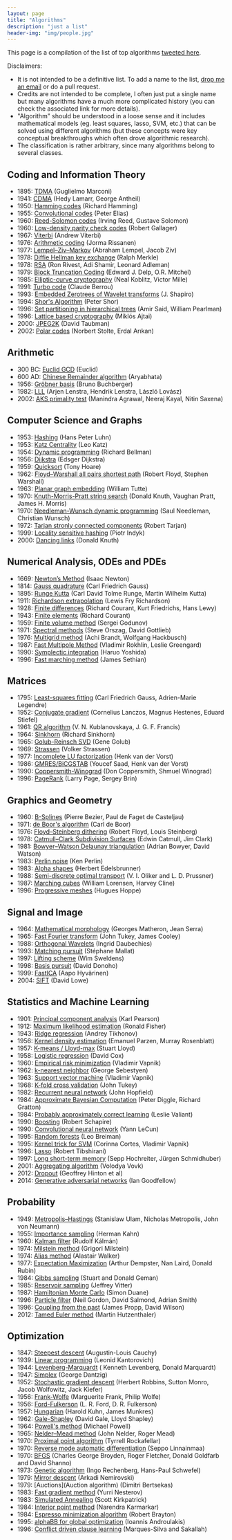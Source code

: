 ```yaml
---
layout: page
title: "Algorithms"
description: "just a list"
header-img: "img/people.jpg"
---
```


This page is a compilation of the list of top algorithms [tweeted here](https://twitter.com/gabrielpeyre/status/1020186591694909440).

Disclaimers:
- It is not intended to be a definitive list. To add a name to the list, [drop me an email](http://www.gpeyre.com/contact/) or do a pull request.
- Credits are not intended to be complete, I often just put a single name but many algorithms have a much more complicated history (you can check the associated link for more details).
- "Algorithm" should be understood in a loose sense and it includes mathematical models (eg. least squares, lasso, SVM, etc.) that can be solved using different algorithms (but these concepts were key conceptual breakthroughs which often drove algorithmic research).
- The classification is rather arbitrary, since many algorithms belong to several classes.


Coding and Information Theory
----------------

- 1895: [TDMA](https://en.wikipedia.org/wiki/Time-division_multiple_access) (Guglielmo Marconi)
- 1941: [CDMA](https://en.wikipedia.org/wiki/Code-division_multiple_access) (Hedy Lamarr, George Antheil)
- 1950: [Hamming codes](https://en.wikipedia.org/wiki/Hamming_code) (Richard Hamming)
- 1955: [Convolutional codes](https://en.wikipedia.org/wiki/Convolutional_code) (Peter Elias)
- 1960: [Reed-Solomon codes](https://en.wikipedia.org/wiki/Reed%E2%80%93Solomon_error_correction) (Irving Reed, Gustave Solomon)
- 1960: [Low-density parity check codes](https://en.wikipedia.org/wiki/Low-density_parity-check_code) (Robert Gallager)
- 1967: [Viterbi](https://en.wikipedia.org/wiki/Viterbi_algorithm) (Andrew Viterbi)
- 1976: [Arithmetic coding](https://en.wikipedia.org/wiki/Arithmetic_coding) (Jorma Rissanen)
- 1977: [Lempel–Ziv–Markov](https://en.wikipedia.org/wiki/Lempel%E2%80%93Ziv%E2%80%93Markov_chain_algorithm) (Abraham Lempel, Jacob Ziv)
- 1978: [Diffie Hellman key exchange](https://en.wikipedia.org/wiki/Diffie%E2%80%93Hellman_key_exchange) (Ralph Merkle)
- 1978: [RSA](https://en.wikipedia.org/wiki/RSA_(cryptosystem)) (Ron Rivest, Adi Shamir, Leonard Adleman)
- 1979: [Block Truncation Coding](https://en.wikipedia.org/wiki/Block_Truncation_Coding) (Edward J. Delp, O.R. Mitchel)
- 1985: [Elliptic-curve cryptography](https://en.wikipedia.org/wiki/Elliptic-curve_cryptography) (Neal Koblitz, Victor Mille)
- 1991: [Turbo code](https://en.wikipedia.org/wiki/Turbo_code) (Claude Berrou)
- 1993: [Embedded Zerotrees of Wavelet transforms](https://en.wikipedia.org/wiki/Embedded_Zerotrees_of_Wavelet_transforms) (J. Shapiro)
- 1994: [Shor's Algorithm](https://en.wikipedia.org/wiki/Shor%27s_algorithm) (Peter Shor)
- 1996: [Set partitioning in hierarchical trees](https://en.wikipedia.org/wiki/Set_partitioning_in_hierarchical_trees) (Amir Said, William Pearlman)
- 1996: [Lattice based cryptography](https://en.wikipedia.org/wiki/Lattice-based_cryptography) (Miklós Ajtai)
- 2000: [JPEG2K](https://en.wikipedia.org/wiki/JPEG_2000) (David Taubman)
- 2002: [Polar codes](https://en.wikipedia.org/wiki/Polar_code_(coding_theory)) (Norbert Stolte, Erdal Arıkan)




Arithmetic
----------------

- 300 BC: [Euclid GCD](https://en.wikipedia.org/wiki/Euclidean_algorithm) (Euclid)
- 600 AD: [Chinese Remainder algorithm](https://en.wikipedia.org/wiki/Chinese_remainder_theorem) (Aryabhata)
- 1956: [Gröbner basis](https://en.wikipedia.org/wiki/Buchberger%27s_algorithm) (Bruno Buchberger)
- 1982:  [LLL](https://en.wikipedia.org/wiki/Lenstra%E2%80%93Lenstra%E2%80%93Lov%C3%A1sz_lattice_basis_reduction_algorithm) (Arjen Lenstra, Hendrik Lenstra, László Lovász)
- 2002: [AKS primality test](https://en.wikipedia.org/wiki/AKS_primality_test) (Manindra Agrawal, Neeraj Kayal,  Nitin Saxena)

Computer Science and Graphs
----------------

- 1953: [Hashing](https://en.wikipedia.org/wiki/Hash_function#Origins_of_the_term) (Hans Peter Luhn)
- 1953: [Katz Centrality](https://en.wikipedia.org/wiki/Katz_centrality) (Leo Katz)
- 1954: [Dynamic programming](https://en.wikipedia.org/wiki/Dynamic_programming) (Richard Bellman)
- 1956: [Dijkstra](https://en.wikipedia.org/wiki/Dijkstra%27s_algorithm) (Edsger Dijkstra)
- 1959: [Quicksort](https://en.wikipedia.org/wiki/Quicksort) (Tony Hoare)
- 1962: [Floyd–Warshall all pairs shortest path](https://en.wikipedia.org/wiki/Floyd%E2%80%93Warshall_algorithm) (Robert Floyd, Stephen Warshall)
- 1963: [Planar graph embedding](https://en.wikipedia.org/wiki/Tutte_embedding) (William Tutte)
- 1970: [Knuth-Morris-Pratt string search](https://en.wikipedia.org/wiki/Knuth%E2%80%93Morris%E2%80%93Pratt_algorithm) (Donald Knuth, Vaughan Pratt, James H. Morris)
- 1970: [Needleman-Wunsch dynamic programming](https://en.wikipedia.org/wiki/Needleman%E2%80%93Wunsch_algorithm) (Saul Needleman, Christian Wunsch)
- 1972: [Tarjan stronly connected components](https://en.wikipedia.org/wiki/Tarjan%27s_strongly_connected_components_algorithm) (Robert Tarjan)
- 1999: [Locality sensitive hashing](https://en.wikipedia.org/wiki/Locality-sensitive_hashing) (Piotr Indyk)
- 2000: [Dancing links](https://en.wikipedia.org/wiki/Dancing_Links) (Donald Knuth)



Numerical Analysis, ODEs and PDEs
----------------

- 1669: [Newton’s Method](https://en.wikipedia.org/wiki/Newton%27s_method) (Isaac Newton)
- 1814: [Gauss quadrature](https://en.wikipedia.org/wiki/Gaussian_quadrature) (Carl Friedrich Gauss)
- 1895: [Runge Kutta](https://en.wikipedia.org/wiki/Runge%E2%80%93Kutta_methods) (Carl David Tolme Runge, Martin Wilhelm Kutta)
- 1911: [Richardson extrapolation](https://en.wikipedia.org/wiki/Richardson_extrapolation) (Lewis Fry Richardson)
- 1928: [Finite differences](https://en.wikipedia.org/wiki/Finite_difference) (Richard Courant, Kurt Friedrichs, Hans Lewy)
- 1943: [Finite elements](https://en.wikipedia.org/wiki/Finite_element_method) (Richard Courant)
- 1959: [Finite volume method](https://en.wikipedia.org/wiki/Finite_volume_method) (Sergei Godunov)
- 1971: [Spectral methods](https://en.wikipedia.org/wiki/Spectral_method) (Steve Orszag, David Gottlieb)
- 1976: [Multigrid method](https://en.wikipedia.org/wiki/Multigrid_method) (Achi Brandt, Wolfgang Hackbusch)
- 1987: [Fast Multipole Method](https://en.wikipedia.org/wiki/Fast_multipole_method) (Vladimir Rokhlin, Leslie Greengard)
- 1990: [Symplectic integration](https://en.wikipedia.org/wiki/Symplectic_integrator) (Haruo Yoshida)
- 1996: [Fast marching method](https://en.wikipedia.org/wiki/Fast_marching_method) (James Sethian)

Matrices
----------------

- 1795: [Least-squares fitting](https://en.wikipedia.org/wiki/Least_squares) (Carl Friedrich Gauss, Adrien-Marie Legendre)
- 1952: [Conjugate gradient](https://en.wikipedia.org/wiki/Conjugate_gradient_method) (Cornelius Lanczos, Magnus Hestenes, Eduard Stiefel)
- 1961: [QR algorithm](https://en.wikipedia.org/wiki/QR_algorithm) (V. N. Kublanovskaya, J. G. F. Francis)
- 1964: [Sinkhorn](https://en.wikipedia.org/wiki/Sinkhorn%27s_theorem) (Richard Sinkhorn)
- 1965: [Golub-Reinsch SVD](https://en.wikipedia.org/wiki/Singular-value_decomposition) (Gene Golub)
- 1969: [Strassen](https://en.wikipedia.org/wiki/Strassen_algorithm) (Volker Strassen)
- 1977: [Incomplete LU factorization](https://en.wikipedia.org/wiki/Incomplete_LU_factorization) (Henk van der Vorst)
- 1986: [GMRES/BiCGSTAB](https://en.wikipedia.org/wiki/Krylov_subspace) (Youcef Saad, Henk van der Vorst)
- 1990: [Coppersmith-Winograd](https://en.wikipedia.org/wiki/Coppersmith%E2%80%93Winograd_algorithm) (Don Coppersmith, Shmuel Winograd)
- 1996: [PageRank](https://en.wikipedia.org/wiki/PageRank) (Larry Page, Sergey Brin)

Graphics and Geometry
----------------

- 1960: [B-Splines](https://fr.wikipedia.org/wiki/B-spline) (Pierre Bezier, Paul de Faget de Casteljau)
- 1971: [de Boor's algorithm](https://en.wikipedia.org/wiki/De_Boor%27s_algorithm) (Carl de Boor)
- 1976: [Floyd–Steinberg dithering](https://en.wikipedia.org/wiki/Floyd%E2%80%93Steinberg_dithering) (Robert Floyd, Louis Steinberg)
- 1978: [Catmull–Clark Subdivision Surfaces](https://en.wikipedia.org/wiki/Catmull%E2%80%93Clark_subdivision_surface) (Edwin Catmull, Jim Clark)
- 1981: [Bowyer–Watson Delaunay triangulation](https://en.wikipedia.org/wiki/Bowyer%E2%80%93Watson_algorithm) (Adrian Bowyer, David Watson)
- 1983: [Perlin noise](https://en.wikipedia.org/wiki/Perlin_noise) (Ken Perlin)
- 1983: [Alpha shapes](https://en.wikipedia.org/wiki/Alpha_shape) (Herbert Edelsbrunner)
- 1988: [Semi-discrete optimal transport](https://link.springer.com/article/10.1007/BF01396762) (V. I. Oliker and L. D. Prussner)
- 1987: [Marching cubes](https://fr.wikipedia.org/wiki/Marching_cubes) (William Lorensen, Harvey Cline)
- 1996: [Progressive meshes](https://en.wikipedia.org/wiki/Progressive_meshes) (Hugues Hoppe)

Signal and Image
----------------

- 1964: [Mathematical morphology](https://en.wikipedia.org/wiki/Mathematical_morphology) (Georges Matheron, Jean Serra)
- 1965: [Fast Fourier transform](https://en.wikipedia.org/wiki/Fast_Fourier_transform) (John Tukey, James Cooley)
- 1988: [Orthogonal Wavelets](https://en.wikipedia.org/wiki/Wavelet) (Ingrid Daubechies)
- 1993: [Matching pursuit](https://en.wikipedia.org/wiki/Matching_pursuit) (Stéphane Mallat)
- 1997: [Lifting scheme](https://en.wikipedia.org/wiki/Lifting_scheme) (Wim Sweldens)
- 1998: [Basis pursuit](https://en.wikipedia.org/wiki/Basis_pursuit) (David Donoho)
- 1999: [FastICA](https://en.wikipedia.org/wiki/FastICA) (Aapo Hyvärinen)
- 2004: [SIFT](https://fr.wikipedia.org/wiki/Scale-invariant_feature_transform) (David Lowe)

Statistics and Machine Learning
----------------

- 1901: [Principal component analysis](https://en.wikipedia.org/wiki/Principal_component_analysis) (Karl Pearson)
- 1912: [Maximum likelihood estimation](https://en.wikipedia.org/wiki/Maximum_likelihood_estimation) (Ronald Fisher)
- 1943: [Ridge regression](https://en.wikipedia.org/wiki/Tikhonov_regularization) (Andrey Tikhonov)
- 1956: [Kernel density estimation](https://en.wikipedia.org/wiki/Kernel_density_estimation) (Emanuel Parzen, Murray Rosenblatt)
- 1957: [K-means / Lloyd-max](https://fr.wikipedia.org/wiki/Algorithme_de_Lloyd-Max) (Stuart Lloyd)
- 1958: [Logistic regression](https://en.wikipedia.org/wiki/Logistic_regression) (David Cox)
- 1960: [Empirical risk minimization](https://en.wikipedia.org/wiki/Empirical_risk_minimization) (Vladimir Vapnik)
- 1962: [k-nearest neighbor](https://en.wikipedia.org/wiki/K-nearest_neighbors_algorithm) (George Sebestyen)
- 1963: [Support vector machine](https://en.wikipedia.org/wiki/Support_vector_machine) (Vladimir Vapnik)
- 1968: [K-fold cross validation](https://en.wikipedia.org/wiki/Cross-validation_(statistics)) (John Tukey)
- 1982: [Recurrent neural network](https://en.wikipedia.org/wiki/Recurrent_neural_network) (John Hopfield)
- 1984: [Approximate Bayesian Computation](https://en.wikipedia.org/wiki/Approximate_Bayesian_computation) (Peter Diggle, Richard Gratton)
- 1984: [Probably approximately correct learning](https://en.wikipedia.org/wiki/Probably_approximately_correct_learning) (Leslie Valiant)
- 1990: [Boosting](https://en.wikipedia.org/wiki/Boosting_(machine_learning)) (Robert Schapire)
- 1990: [Convolutional neural network](https://en.wikipedia.org/wiki/Convolutional_neural_network) (Yann LeCun)
- 1995: [Random forests](https://en.wikipedia.org/wiki/Random_forest) (Leo Breiman)
- 1995: [Kernel trick for SVM](https://en.wikipedia.org/wiki/Support_vector_machine) (Corinna Cortes, Vladimir Vapnik)
- 1996: [Lasso](https://en.wikipedia.org/wiki/Lasso_(statistics)) (Robert Tibshirani)
- 1997: [Long short-term memory](https://en.wikipedia.org/wiki/Long_short-term_memory) (Sepp Hochreiter, Jürgen Schmidhuber)
- 2001: [Aggregating algorithm](https://onlinelibrary.wiley.com/doi/abs/10.1111/j.1751-5823.2001.tb00457.x) (Volodya Vovk)
- 2012: [Dropout](https://en.wikipedia.org/wiki/Dropout_(neural_networks)) (Geoffrey Hinton et al)
- 2014: [Generative adversarial networks](https://en.wikipedia.org/wiki/Generative_adversarial_network) (Ian Goodfellow)


Probability
----------------

- 1949: [Metropolis–Hastings](https://en.wikipedia.org/wiki/Metropolis%E2%80%93Hastings_algorithm) (Stanislaw Ulam, Nicholas Metropolis, John von Neumann)
- 1955: [Importance sampling](https://en.wikipedia.org/wiki/Importance_sampling) (Herman Kahn)
- 1960: [Kalman filter](https://en.wikipedia.org/wiki/Kalman_filter) (Rudolf Kálmán)
- 1974: [Milstein method](https://en.wikipedia.org/wiki/Milstein_method) (Grigori Milstein)
- 1974: [Alias method](https://en.wikipedia.org/wiki/Alias_method) (Alastair Walker)
- 1977: [Expectation Maximization](https://en.wikipedia.org/wiki/Expectation%E2%80%93maximization_algorithm) (Arthur Dempster, Nan Laird, Donald Rubin)
- 1984: [Gibbs sampling](https://en.wikipedia.org/wiki/Gibbs_sampling) (Stuart and Donald Geman)
- 1985: [Reservoir sampling](https://en.wikipedia.org/wiki/Reservoir_sampling) (Jeffrey Vitter)
- 1987: [Hamiltonian Monte Carlo](https://en.wikipedia.org/wiki/Hamiltonian_Monte_Carlo) (Simon Duane)
- 1996: [Particle filter](https://en.wikipedia.org/wiki/Particle_filter) (Neil Gordon, David Salmond, Adrian Smith)
- 1996: [Coupling from the past](https://en.wikipedia.org/wiki/Coupling_from_the_past) (James Propp, David Wilson)
- 2012: [Tamed Euler method](https://arxiv.org/abs/0912.2609) (Martin Hutzenthaler)

Optimization
----------------

- 1847: [Steepest descent](https://en.wikipedia.org/wiki/Method_of_steepest_descent) (Augustin-Louis Cauchy)
- 1939: [Linear programming](https://en.wikipedia.org/wiki/Linear_programming) (Leonid Kantorovich)
- 1944: [Levenberg-Marquardt](https://en.wikipedia.org/wiki/Levenberg%E2%80%93Marquardt_algorithm) ( Kenneth Levenberg, Donald Marquardt)
- 1947: [Simplex](https://en.wikipedia.org/wiki/Simplex_algorithm) (George Dantzig)
- 1952: [Stochastic gradient descent](https://en.wikipedia.org/wiki/Stochastic_gradient_descent) (Herbert Robbins, Sutton Monro, Jacob Wolfowitz, Jack Kiefer)
- 1956: [Frank-Wolfe](https://en.wikipedia.org/wiki/Frank%E2%80%93Wolfe_algorithm) (Marguerite Frank, Philip Wolfe)
- 1956: [Ford-Fulkerson](https://en.wikipedia.org/wiki/Ford%E2%80%93Fulkerson_algorithm) (L. R. Ford, D. R. Fulkerson)
- 1957: [Hungarian](https://en.wikipedia.org/wiki/Hungarian_algorithm) (Harold Kuhn, James Munkres)
- 1962: [Gale-Shapley](https://en.wikipedia.org/wiki/Stable_marriage_problem) (David Gale, Lloyd Shapley)
- 1964: [Powell's method](https://en.wikipedia.org/wiki/Powell%27s_method) (Michael Powell)
- 1965: [Nelder–Mead method](https://en.wikipedia.org/wiki/Nelder%E2%80%93Mead_method) (John Nelder, Roger Mead)
- 1970: [Proximal point algorithm](https://en.wikipedia.org/wiki/Proximal_gradient_method) (Tyrrell Rockafellar)
- 1970: [Reverse mode automatic differentiation](https://en.wikipedia.org/wiki/Automatic_differentiation) (Seppo Linnainmaa)
- 1970: [BFGS](https://en.wikipedia.org/wiki/Broyden%E2%80%93Fletcher%E2%80%93Goldfarb%E2%80%93Shanno_algorithm) (Charles George Broyden, Roger Fletcher, Donald Goldfarb and David Shanno)
- 1973: [Genetic algorithm](https://en.wikipedia.org/wiki/Genetic_algorithm) (Ingo Rechenberg, Hans-Paul Schwefel)
- 1979: [Mirror descent](https://www2.isye.gatech.edu/~nemirovs/COLT2012Tut.pdf) (Arkadi Nemirovski)
- 1979: [Auctions](Auction algorithm) (Dimitri Bertsekas)
- 1983: [Fast gradient method](https://ci.nii.ac.jp/naid/10029946121/) (Yurri Nesterov)
- 1983: [Simulated Annealing](https://en.wikipedia.org/wiki/Simulated_annealing) (Scott Kirkpatrick)
- 1984: [Interior point method](https://en.wikipedia.org/wiki/Interior-point_method) (Narendra Karmarkar)
- 1984: [Espresso minimization algorithm](https://en.wikipedia.org/wiki/Espresso_heuristic_logic_minimizer) (Robert Brayton)
- 1995: [alphaBB for global optimization](https://en.wikipedia.org/wiki/%CE%91%CE%92%CE%92) (Ioannis Androulakis)
- 1996: [Conflict driven clause learning](https://en.wikipedia.org/wiki/Conflict-Driven_Clause_Learning) (Marques-Silva and Sakallah)
